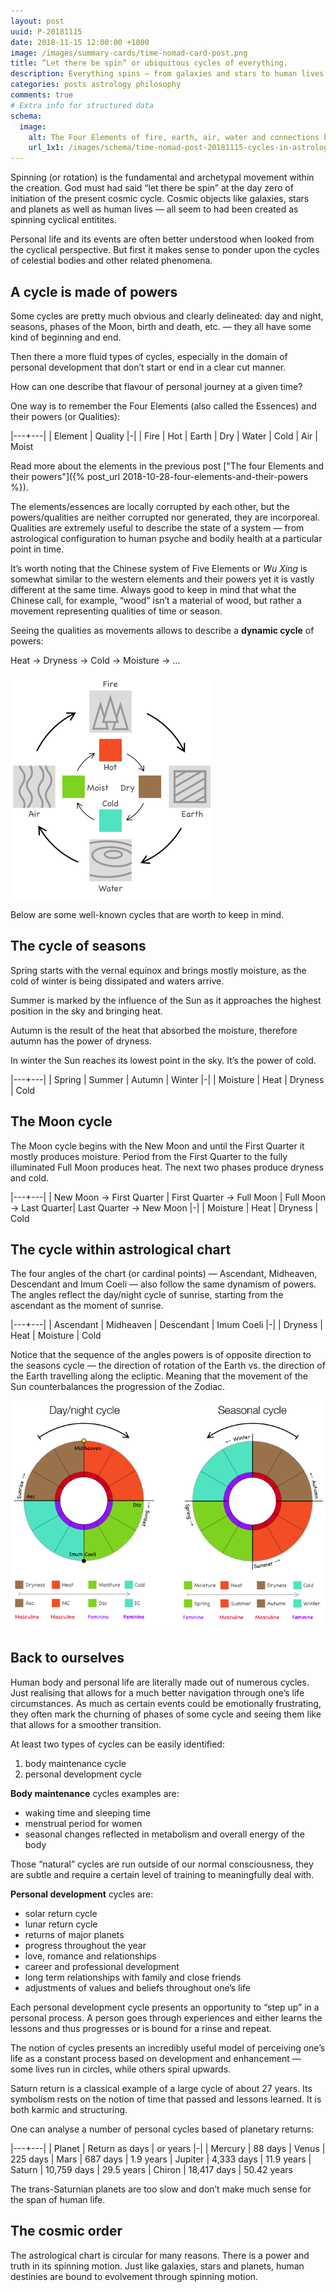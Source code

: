 ```yaml
---
layout: post
uuid: P-20181115
date: 2018-11-15 12:00:00 +1000
image: /images/summary-cards/time-nomad-card-post.png
title: “Let there be spin” or ubiquitous cycles of everything.
description: Everything spins – from galaxies and stars to human lives – producing large and small cycles of events.
categories: posts astrology philosophy
comments: true
# Extra info for structured data
schema:
  image:
    alt: The Four Elements of fire, earth, air, water and connections between them via heat, dryness, moisture and cold
    url_1x1: /images/schema/time-nomad-post-20181115-cycles-in-astrology-1x1.jpg
---
```


Spinning (or rotation) is the fundamental and archetypal movement within the creation. God must had said “let there be spin” at the day zero of initiation of the present cosmic cycle. Cosmic objects like galaxies, stars and planets as well as human lives — all seem to had been created as spinning cyclical entitites.

Personal life and its events are often better understood when looked from the cyclical perspective. But first it makes sense to ponder upon the cycles of celestial bodies and other related phenomena.

## A cycle is made of powers

Some cycles are pretty much obvious and clearly delineated: day and night, seasons, phases of the Moon, birth and death, etc. — they all have some kind of beginning and end.

Then there a more fluid types of cycles, especially in the domain of personal development that don’t start or end in a clear cut manner.

How can one describe that flavour of personal journey at a given time?

One way is to remember the Four Elements (also called the Essences) and their powers (or Qualities): 

|---+---|
| Element | Quality
|-|
| Fire | Hot
| Earth | Dry
| Water | Cold
| Air | Moist

Read more about the elements in the previous post ["The four Elements and their powers"]({% post_url 2018-10-28-four-elements-and-their-powers %}).

The elements/essences are locally corrupted by each other, but the powers/qualities are neither corrupted nor generated, they are incorporeal. Qualities are extremely useful to describe the state of a system — from astrological configuration to human psyche and bodily health at a particular point in time.

It’s worth noting that the Chinese system of Five Elements or _Wu Xing_ is somewhat similar to the western elements and their powers yet it is vastly different at the same time. Always good to keep in mind that what the Chinese call, for example, “wood” isn’t a material of wood, but rather a movement representing  qualities of time or season.

Seeing the qualities as movements allows to describe a **dynamic cycle** of powers:

Heat → Dryness → Cold → Moisture → …  

![Cycle of elements and their qualities](/images/illustrations/time-nomad-fig-four-elements-cycle-qualities.png "Cycle of elements and their qualities")

Below are some well-known cycles that are worth to keep in mind.

## The cycle of seasons

Spring starts with the vernal equinox and brings mostly moisture, as the cold of winter is being dissipated and waters arrive.

Summer is marked by the influence of the Sun as it approaches the highest position in the sky and bringing heat.

Autumn is the result of the heat that absorbed the moisture, therefore autumn has the power of dryness.

In winter the Sun reaches its lowest point in the sky. It’s the power of cold.

|---+---|
| Spring | Summer | Autumn | Winter
|-|
| Moisture | Heat | Dryness | Cold

## The Moon cycle

The Moon cycle begins with the New Moon and until the First Quarter it mostly produces moisture. Period from the First Quarter to the fully illuminated Full Moon produces heat. The next two phases produce dryness and cold. 

|---+---|
| New Moon → First Quarter | First Quarter → Full Moon | Full Moon → Last Quarter| Last Quarter → New Moon
|-|
| Moisture | Heat | Dryness | Cold

## The cycle within astrological chart

The four angles of the chart (or cardinal points) — Ascendant, Midheaven, Descendant and Imum Coeli — also follow the same dynamism of powers. The angles reflect the day/night cycle of sunrise, starting from the ascendant as the moment of sunrise.

|---+---|
| Ascendant | Midheaven | Descendant | Imum Coeli
|-|
| Dryness | Heat  | Moisture | Cold

Notice that the sequence of the angles powers is of opposite direction to the seasons cycle — the direction of rotation of the Earth vs. the direction of the Earth travelling along the ecliptic. Meaning that the movement of the Sun counterbalances the progression of the Zodiac.

![Sequence of qualities of elements](/images/illustrations/time-nomad-fig-seasonal-and-day-night-cycles.png "Sequence of qualities of elements")

## Back to ourselves

Human body and personal life are literally made out of numerous cycles. Just realising that allows for a much better navigation through one’s life circumstances. As much as certain events could be emotionally frustrating, they often mark the churning of phases of some cycle and seeing them like that allows for a smoother transition.

At least two types of cycles can be easily identified:

1. body maintenance cycle
2. personal development cycle

**Body maintenance** cycles examples are:
* waking time and sleeping time
* menstrual period for women
* seasonal changes reflected in metabolism and overall energy of the body

Those “natural” cycles are run outside of our normal consciousness, they are subtle and require a certain level of training to meaningfully deal with.

**Personal development** cycles are:
* solar return cycle
* lunar return cycle
* returns of major planets
* progress throughout the year
* love, romance and relationships
* career and professional development
* long term relationships with family and close friends
* adjustments of values and beliefs throughout one’s life

Each personal development cycle presents an opportunity to “step up” in a personal process. A person goes through experiences and either learns the lessons and thus progresses or is bound for a rinse and repeat.

The notion of cycles presents an incredibly useful model of perceiving one’s life as a constant process based on development and enhancement — some lives run in circles, while others spiral upwards.

Saturn return is a classical example of a large cycle of about 27 years. Its symbolism rests on the notion of time that passed and lessons learned. It is both karmic and structuring.

One can analyse a number of personal cycles based of planetary returns:

|---+---|
| Planet | Return as days | or years
|-|
| Mercury | 88 days
| Venus | 225 days
| Mars | 687 days | 1.9 years
| Jupiter | 4,333 days | 11.9 years
| Saturn | 10,759 days | 29.5 years
| Chiron | 18,417 days | 50.42 years

The trans-Saturnian planets are too slow and don’t make much sense for the span of human life.

## The cosmic order

The astrological chart is circular for many reasons. There is a power and truth in its spinning motion. Just like galaxies, stars and planets, human destinies are bound to evolvement through spinning motion.